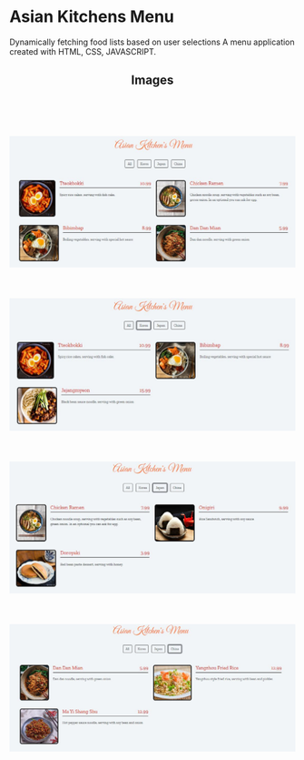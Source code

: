 <h1>Asian Kitchens Menu</h1>
<p>Dynamically fetching food lists based on user selections
A menu application created with HTML, CSS, JAVASCRIPT.</p>
<div align="center">
<h2>Images</h2>
<br/><br/><br/><br/>  
<img src="images/1.JPG"/>
<br/><br/><br/><br/>    
<img src="images/2.JPG"/>
<br/><br/><br/><br/>  
<img src="images/3.JPG"/>
<br/><br/><br/><br/>  
<img src="images/4.JPG"/>
<br/><br/><br/><br/>  
</div>

